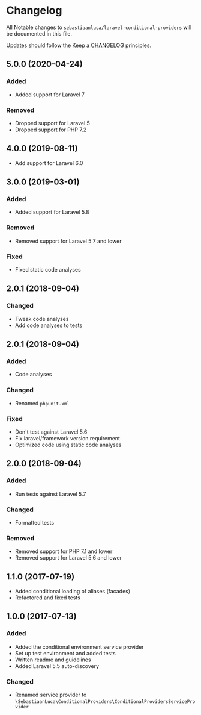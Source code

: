 # Changelog

All Notable changes to `sebastiaanluca/laravel-conditional-providers` will be documented in this file.

Updates should follow the [Keep a CHANGELOG](http://keepachangelog.com/) principles.

## 5.0.0 (2020-04-24)

### Added

- Added support for Laravel 7

### Removed

- Dropped support for Laravel 5
- Dropped support for PHP 7.2

## 4.0.0 (2019-08-11)

- Add support for Laravel 6.0

## 3.0.0 (2019-03-01)

### Added

- Added support for Laravel 5.8

### Removed

- Removed support for Laravel 5.7 and lower

### Fixed

- Fixed static code analyses

## 2.0.1 (2018-09-04)

### Changed

- Tweak code analyses
- Add code analyses to tests

## 2.0.1 (2018-09-04)

### Added

- Code analyses

### Changed

- Renamed `phpunit.xml`

### Fixed

- Don't test against Laravel 5.6
- Fix laravel/framework version requirement
- Optimized code using static code analyses

## 2.0.0 (2018-09-04)

### Added

- Run tests against Laravel 5.7

### Changed

- Formatted tests

### Removed

- Removed support for PHP 7.1 and lower
- Removed support for Laravel 5.6 and lower

## 1.1.0 (2017-07-19)

- Added conditional loading of aliases (facades)
- Refactored and fixed tests

## 1.0.0 (2017-07-13)

### Added

- Added the conditional environment service provider
- Set up test environment and added tests
- Written readme and guidelines
- Added Laravel 5.5 auto-discovery

### Changed

- Renamed service provider to `\SebastiaanLuca\ConditionalProviders\ConditionalProvidersServiceProvider`
